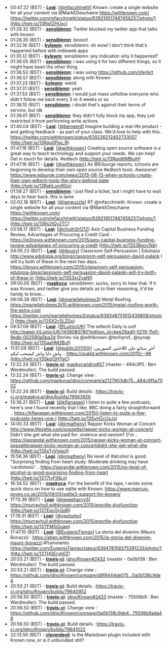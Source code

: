 * <a id="00:47.22">00:47.22 (BST)</a> - __[Loqi](https://github.com/Loqi)__: [<a href="https://twitter.com/mfacchinetti">@mfacchinetti</a>] Known: create a single website for all your content via @MarkEDeschaine https://withknown.com/ https://twitter.com/mfacchinetti/status/639219517487456257/photo/1 (http://twtr.io/13RjsfZHUxc)
* <a id="01:28.32">01:28.32 (BST)</a> - __[sensiblemn](https://github.com/sensiblemn)__: Twitter blocked my twitter app that talks with known
* <a id="01:28.35">01:28.35 (BST)</a> - __[sensiblemn](https://github.com/sensiblemn)__: boooo!
* <a id="01:32.16">01:32.16 (BST)</a> - __[kylewm](https://github.com/kylewm)__: sensiblemn: oh wow! I don't think that's happened before with indieweb apps
* <a id="01:35.12">01:35.12 (BST)</a> - __[kylewm](https://github.com/kylewm)__: sensiblemn: any indication why it happened?
* <a id="01:36.05">01:36.05 (BST)</a> - __[sensiblemn](https://github.com/sensiblemn)__: i was using it for two different things, so it might have been the other thing.
* <a id="01:36.53">01:36.53 (BST)</a> - __[sensiblemn](https://github.com/sensiblemn)__: i was using https://github.com/sferik/t
* <a id="01:36.57">01:36.57 (BST)</a> - __[sensiblemn](https://github.com/sensiblemn)__: along with Known
* <a id="01:37.23">01:37.23 (BST)</a> - __[kylewm](https://github.com/kylewm)__: weird
* <a id="01:37.31">01:37.31 (BST)</a> - __[sensiblemn](https://github.com/sensiblemn)__: yeah
* <a id="01:37.53">01:37.53 (BST)</a> - __[sensiblemn](https://github.com/sensiblemn)__: i would just mass unfollow everyone who didn't follow me back every 3 or 4 weeks or so
* <a id="01:38.10">01:38.10 (BST)</a> - __[sensiblemn](https://github.com/sensiblemn)__: i doubt that's against their terms of service, but idk
* <a id="01:39.01">01:39.01 (BST)</a> - __[sensiblemn](https://github.com/sensiblemn)__: they didn't fully block my app, they just restricted it from performing write actions
* <a id="01:40.04">01:40.04 (BST)</a> - __[Loqi](https://github.com/Loqi)__: [<a href="https://twitter.com/benwerd">@benwerd</a>] Imagine building a real-life product - and getting feedback - as part of your class. We'd love to help with this. https://twitter.com/withknown/status/639236212402733057 (http://twtr.io/13Rqu0Pqv_R)
* <a id="01:47.16">01:47.16 (BST)</a> - __[Loqi](https://github.com/Loqi)__: [<a href="https://twitter.com/withknown">@withknown</a>] Creating open source software is a great way to teach technology and support your needs. We can help! Get in touch for details. #edtech (http://twtr.io/13RqqWMBujH)
* <a id="01:47.16">01:47.16 (BST)</a> - __[Loqi](https://github.com/Loqi)__: [<a href="https://twitter.com/withknown">@withknown</a>] As @Edsurge reports, schools are beginning to develop their own open source #edtech tools. Awesome! https://www.edsurge.com/news/2015-08-13-when-schools-create-their-own-edtech-tools-the-story-behind-slate (http://twtr.io/13RqhLomRGo)
* <a id="01:59.27">01:59.27 (BST)</a> - __[sensiblemn](https://github.com/sensiblemn)__: i just filed a ticket, but i might have to wait days to hear back. this is lame
* <a id="02:02.18">02:02.18 (BST)</a> - __[Loqi](https://github.com/Loqi)__: [<a href="https://twitter.com/iameuzzle">@iameuzzle</a>] RT @mfacchinetti: Known: create a single website for all your content via @MarkEDeschaine https://withknown.com/ https://twitter.com/mfacchinetti/status/639219517487456257/photo/1 (http://twtr.io/13Rs2tQy2TC)
* <a id="03:56.17">03:56.17 (BST)</a> - __[Loqi](https://github.com/Loqi)__: [<a href="https://twitter.com/chuth3rf212">@chuth3rf212</a>] Axis Capital Business Funding Review, Advantages of Procuring a Credit Card - https://je3noyis.withknown.com/2015/axis-capital-business-funding-review-advantages-of-procuring-a-credit (http://twtr.io/13S38gcv1kb)
* <a id="04:05.23">04:05.23 (BST)</a> - __[Loqi](https://github.com/Loqi)__: [<a href="https://twitter.com/jbruxv">@jbruxv</a>] Classroom Self-Persuasion | Edutopia http://www.edutopia.org/blog/classroom-self-persuasion-david-palank I will try both of these in the next two days. .. https://jbruxv.withknown.com/2015/classroom-self-persuasion-edutopia-blogclassroom-self-persuasion-david-palanki-will-try-both-of-these-in (http://twtr.io/13S3xrZyaNf)
* <a id="09:00.05">09:00.05 (BST)</a> - __[mapkyca](https://github.com/mapkyca)__: sensiblemn: sucks, sorry to hear that. If it was Known, and twitter give you details as to their reasoning, it'd be handy to know...
* <a id="09:06.38">09:06.38 (BST)</a> - __[Loqi](https://github.com/Loqi)__: [<a href="https://twitter.com/marielleholmes3">@marielleholmes3</a>] Metal Roofing https://marielleholmes2k15.withknown.com/2015/metal-roofing-worth-the-extra-cost https://twitter.com/marielleholmes3/status/639348751912439808/photo/1 (http://twtr.io/13SX2c5LZGo)
* <a id="09:57.09">09:57.09 (BST)</a> - __[Loqi](https://github.com/Loqi)__: [<a href="https://twitter.com/LumiciUK">@LumiciUK</a>] The edtech Daily is out! http://paper.li/LumiciUK/1438080780?edition_id=bee29ad0-5219-11e5-9edb-002590a5ba2d Stories via @withknown @techprof_ @synap (http://twtr.io/13SaaHM2Buf)
* <a id="11:51.09">11:51.09 (BST)</a> - __[Loqi](https://github.com/Loqi)__: [<a href="https://twitter.com/public201100j">@public201100j</a>] آخر ستاتو على اللاجئين السوريين: واش دابا واش كيصحب ليكم .. https://oualid.withknown.com/2015/--96 (http://twtr.io/13Skq12HYaC)
* <a id="13:22.24">13:22.24 (BST)</a> - __[travis-ci](https://github.com/travis-ci)__: <a href="https://github.com/mapkyca/idno/issues/57">mapkyca/idno#57</a> (master - 484c9f5 : Ben Werdmuller): The build passed.
* <a id="13:22.24">13:22.24 (BST)</a> - __[travis-ci](https://github.com/travis-ci)__: Change view : https://github.com/mapkyca/idno/compare/a2127903db75...484c9f5a7002
* <a id="13:22.24">13:22.24 (BST)</a> - __[travis-ci](https://github.com/travis-ci)__: Build details : https://travis-ci.org/mapkyca/idno/builds/78563928
* <a id="13:36.21">13:36.21 (BST)</a> - __[Loqi](https://github.com/Loqi)__: [<a href="https://twitter.com/kflanagan">@kflanagan</a>] I listen to quite a few podcasts, here's one I found recently that I like. BBC doing a fairly straightforward .. https://kflanagan.withknown.com/2015/i-listen-to-quite-a-few-podcasts-heres-one-i (http://twtr.io/13SvHZcUxJx)
* <a id="14:00.33">14:00.33 (BST)</a> - __[Loqi](https://github.com/Loqi)__: [<a href="https://twitter.com/jrmatheny">@jrmatheny</a>] Rapper Kicks Woman at Concert http://www.lifezette.com/popzette/rapper-kicks-woman-at-concert/ Didn't she get what she paid for: violence and sexism? (I'm .. https://jasrandal.withknown.com/2015/rapper-kicks-woman-at-concert-popzetterapper-kicks-woman-at-concertdidnt-she-get-what-she (http://twtr.io/13SxTyVwauf)
* <a id="15:56.36">15:56.36 (BST)</a> - __[Loqi](https://github.com/Loqi)__: [<a href="https://twitter.com/jrmatheny">@jrmatheny</a>] No level of #alcohol is good: "Surprising finding from heart study: Moderate drinking may have ‘cardiotoxic’ .. https://jasrandal.withknown.com/2015/no-level-of-alcohol-is-good-surprising-finding-from-heart (http://twtr.io/13T7tyFtNLo)
* <a id="16:34.52">16:34.52 (BST)</a> - __[mapkyca](https://github.com/mapkyca)__: For the benefit of the tape, I wrote some quick docs on how to use sqlite with Known: https://www.marcus-povey.co.uk/2015/09/03/sqlite3-support-for-known/
* <a id="17:13.39">17:13.39 (BST)</a> - __[Loqi](https://github.com/Loqi)__: [<a href="https://twitter.com/gewehacyy5">@gewehacyy5</a>] https://murrayhull.withknown.com/2015/erectile-dysfunction (http://twtr.io/13TEpc0yQdR)
* <a id="17:19.31">17:19.31 (BST)</a> - __[Loqi](https://github.com/Loqi)__: [<a href="https://twitter.com/ypotumu">@ypotumu</a>] https://murrayhull.withknown.com/2015/erectile-dysfunction (http://twtr.io/13TFMGGuaej)
* <a id="17:47.10">17:47.10 (BST)</a> - __[Loqi](https://github.com/Loqi)__: [<a href="https://twitter.com/EugenioTiengo">@EugenioTiengo</a>] La storia del divenire (Mauro Bonazzi) · https://etien.withknown.com/2015/la-storia-del-divenire-mauro-bonazzi #frammento https://twitter.com/EugenioTiengo/status/639478158375391233/photo/1 (http://twtr.io/13THGErvh0Z)
* <a id="20:53.21">20:53.21 (BST)</a> - __[travis-ci](https://github.com/travis-ci)__: <a href="https://github.com/idno/Known/issues/2432">idno/Known#2432</a> (master - 0a0b138 : Ben Werdmuller): The build passed.
* <a id="20:53.21">20:53.21 (BST)</a> - __[travis-ci](https://github.com/travis-ci)__: Change view : https://github.com/idno/Known/compare/d9f8444de515...0a0b138c9de4
* <a id="20:53.21">20:53.21 (BST)</a> - __[travis-ci](https://github.com/travis-ci)__: Build details : https://travis-ci.org/idno/Known/builds/78640952
* <a id="20:56.50">20:56.50 (BST)</a> - __[travis-ci](https://github.com/travis-ci)__: <a href="https://github.com/idno/Known/issues/2433">idno/Known#2433</a> (master - 75506b9 : Ben Werdmuller): The build passed.
* <a id="20:56.50">20:56.50 (BST)</a> - __[travis-ci](https://github.com/travis-ci)__: Change view : https://github.com/idno/Known/compare/0a0b138c9de4...75506b9ada48
* <a id="20:56.50">20:56.50 (BST)</a> - __[travis-ci](https://github.com/travis-ci)__: Build details : https://travis-ci.org/idno/Known/builds/78641022
* <a id="22:13.50">22:13.50 (BST)</a> - __[cleverdevil](https://github.com/cleverdevil)__: is the Markdown plugin included with Known now, or is it unbundled still?
